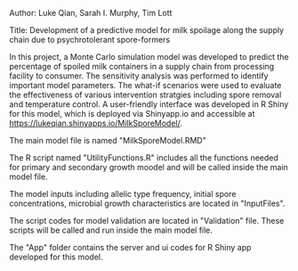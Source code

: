 Author: Luke Qian, Sarah I. Murphy, Tim Lott

Title: Development of a predictive model for milk spoilage along the supply chain due to psychrotolerant spore-formers 

In this project, a Monte Carlo simulation model was developed to predict the percentage of spoiled milk containers in a supply chain from processing facility to consumer. The sensitivity analysis was performed to identify important model parameters. The what-if scenarios were used to evaluate the effectiveness of various intervention stratgies including spore removal and temperature control. A user-friendly interface was developed in R Shiny for this model, which is deployed via Shinyapp.io and accessible at https://lukeqian.shinyapps.io/MilkSporeModel/.

The main model file is named "MilkSporeModel.RMD"

The R script named "UtilityFunctions.R" includes all the functions needed for primary and secondary growth moodel and will be called inside the main model file.

The model inputs including allelic type frequency, initial spore concentrations, microbial growth characteristics are located in "InputFiles".

The script codes for model validation are located in "Validation" file. These scripts will be called and run inside the main model file. 

The "App" folder contains the server and ui codes for R Shiny app developed for this model. 

